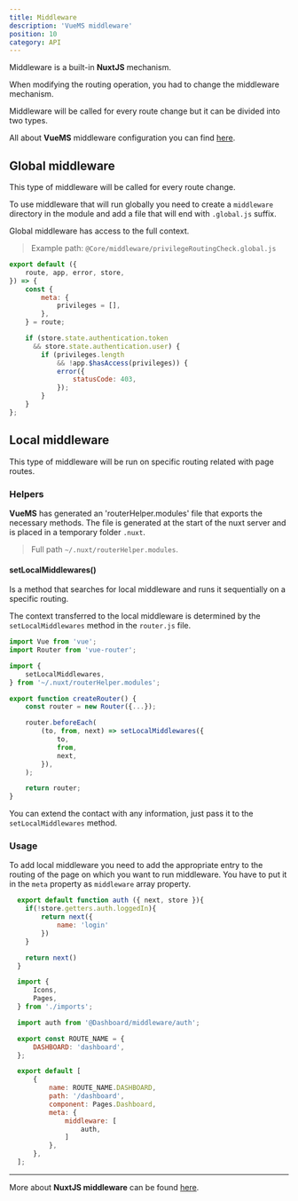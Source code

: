 ```yaml
---
title: Middleware
description: 'VueMS middleware'
position: 10
category: API
---
```


Middleware is a built-in **NuxtJS** mechanism.

When modifying the routing operation, you had to change the middleware mechanism.

Middleware will be called for every route change but it can be divided into two types.

<alert type="info">
  All about <b>VueMS</b> middleware configuration you can find <a href="/usage#add-middleware" >here</a>.
</alert>

## Global middleware
This type of middleware will be called for every route change.

To use middleware that will run globally you need to create a `middleware` directory in the module and add a file that will end with `.global.js` suffix.

Global middleware has access to the full context.

> Example path: `@Core/middleware/privilegeRoutingCheck.global.js`

<p align="center">
      <article-image src="examples/global-middleware.png" alt="Module router"/>
</p>

```javascript [@Core/middleware/privilegeRoutingCheck.global.js]
export default ({
    route, app, error, store,
}) => {
    const {
        meta: {
            privileges = [],
        },
    } = route;

    if (store.state.authentication.token
      && store.state.authentication.user) {
        if (privileges.length
            && !app.$hasAccess(privileges)) {
            error({
                statusCode: 403,
            });
        }
    }
};
```


## Local middleware
This type of middleware will be run on specific routing related with page routes.

### Helpers

**VueMS** has generated an 'routerHelper.modules' file that exports the necessary methods.
The file is generated at the start of the nuxt server and is placed in a temporary folder `.nuxt`.

> Full path `~/.nuxt/routerHelper.modules`.

#### setLocalMiddlewares()
Is a method that searches for local middleware and runs it sequentially on a specific routing.

The context transferred to the local middleware is determined by the `setLocalMiddlewares` method in the `router.js` file.

```javascript [router.js]
import Vue from 'vue';
import Router from 'vue-router';

import {
    setLocalMiddlewares,
} from '~/.nuxt/routerHelper.modules';

export function createRouter() {
    const router = new Router({...});

    router.beforeEach(
        (to, from, next) => setLocalMiddlewares({
            to,
            from,
            next,
        }),
    );

    return router;
}
```
<alert type="success">
  You can extend the contact with any information, just pass it to the <code>setLocalMiddlewares</code> method.
</alert>

### Usage

To add local middleware you need to add the appropriate entry to the routing of the page on which you want to run middleware.
You have to put it in the `meta` property as `middleware` array property.

<code-group>
  <code-block label="Definition" active>

  ```javascript [@Dashboard/middleware/auth.js]
    export default function auth ({ next, store }){
      if(!store.getters.auth.loggedIn){
          return next({
              name: 'login'
          })
      }

      return next()
    }
  ```

  </code-block>
  <code-block label="Use">

  ```javascript [@Dashboard/config/routes.js]
    import {
        Icons,
        Pages,
    } from './imports';

    import auth from '@Dashboard/middleware/auth';

    export const ROUTE_NAME = {
        DASHBOARD: 'dashboard',
    };

    export default [
        {
            name: ROUTE_NAME.DASHBOARD,
            path: '/dashboard',
            component: Pages.Dashboard,
            meta: {
                middleware: [
                    auth,
                ]
            },
        },
    ];
  ```

  </code-block>
</code-group>


---

<alert type="info">
  More about <b>NuxtJS middleware</b> can be found <a href="https://nuxtjs.org/docs/2.x/directory-structure/middleware" target="_blank" >here</a>.
</alert>
